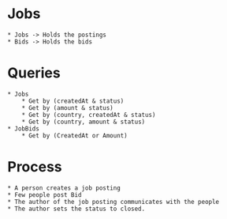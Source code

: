 # Jobs

    * Jobs -> Holds the postings
    * Bids -> Holds the bids

# Queries

    * Jobs
        * Get by (createdAt & status)
        * Get by (amount & status)
        * Get by (country, createdAt & status)
        * Get by (country, amount & status)
    * JobBids
        * Get by (CreatedAt or Amount)

# Process

    * A person creates a job posting
    * Few people post Bid
    * The author of the job posting communicates with the people
    * The author sets the status to closed.
